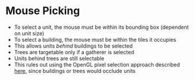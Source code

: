 # Mouse Picking

- To select a unit, the mouse must be within its bounding box (dependent on unit size)
- To select a building, the mouse must be within the tiles it occupies
- This allows units *behind* buildings to be selected
- Trees are targetable only if a gatherer is selected
- Units behind trees are still selectable
- This rules out using the OpenGL pixel selection approach described [here](https://www.kamremake.com/devblog/unit-picking/), since buildings or trees would occlude units

